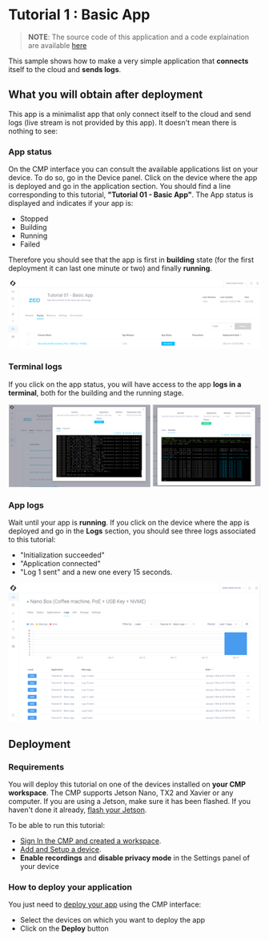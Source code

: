 # Tutorial 1 : Basic App

> **NOTE**: The source code of this application and a code explaination are available [here](https://github.com/stereolabs/cmp-examples/tree/main/tutorials)

This sample shows how to make a very simple application that **connects** itself to the cloud and **sends logs**. 

## What you will obtain after deployment
This app is a minimalist app that only connect itself to the cloud and send logs (live stream is not provided by this app). It doesn't mean there is nothing to see:

###  App status
On the CMP interface you can consult the available applications list on your device. To do so, go in the Device panel. Click on the device where the app is deployed and go in the application section.
You should find a line corresponding to this tutorial, **"Tutorial 01 - Basic App"**.
The App status is displayed and indicates if your app is:
- Stopped
- Building
- Running
- Failed

Therefore you should see that the app is first in **building** state (for the first deployment it can last one minute or two) and finally **running**. 

![](./images/app_1_building.png " ")


### Terminal logs
If you click on the app status, you will have access to the app **logs in a terminal**, both for the building and the running stage.

![](./images/terminal_panel.png " ")


###  App logs
Wait until your app is **running**.
If you click  on the device where the app is deployed and go in the **Logs** section, you should see three logs associated to this tutorial:
- "Initialization succeeded"
- "Application connected"
- "Log 1 sent" and a new one every 15 seconds.

![](./images/logs_panel.png " ")


## Deployment

### Requirements
You will deploy this tutorial on one of the devices installed on **your CMP workspace**. The CMP supports Jetson Nano, TX2 and Xavier or any computer. If you are using a Jetson, make sure it has been flashed. If you haven't done it already, [flash your Jetson](https://docs.nvidia.com/sdk-manager/install-with-sdkm-jetson/index.html).

To be able to run this tutorial:
- [Sign In the CMP and created a workspace](https://www.stereolabs.com/docs/cloud/overview/get-started/).
- [Add and Setup a device](https://www.stereolabs.com/docs/cloud/overview/get-started/#add-a-camera).
- **Enable recordings** and **disable privacy mode** in the Settings panel of your device

### How to deploy your application
You just need to [deploy your app](https://www.stereolabs.com/docs/cloud/applications/sample/#deploy) using the CMP interface:

- Select the devices on which you want to deploy the app 
- Click on the **Deploy** button
